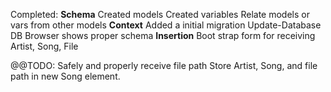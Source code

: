 Completed:
**Schema**
  Created models
    Created variables
    Relate models or vars from other models
  **Context**
    Added a initial migration
    Update-Database
    DB Browser shows proper schema
**Insertion**
  Boot strap form for receiving Artist, Song, File

@@TODO:
  Safely and properly receive file path
  Store Artist, Song, and file path in new Song element.
